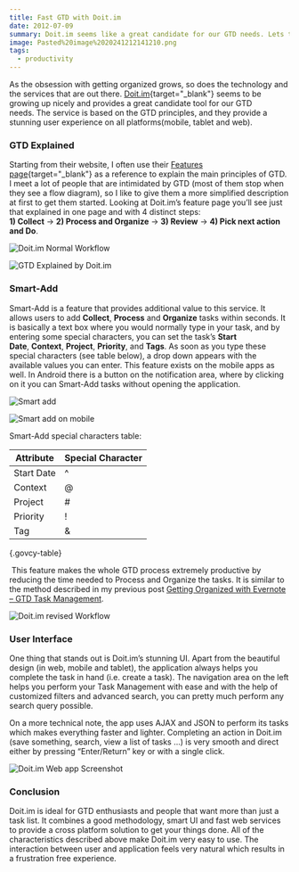 ```yaml
---
title: Fast GTD with Doit.im
date: 2012-07-09
summary: Doit.im seems like a great candidate for our GTD needs. Lets take a look
image: Pasted%20image%2020241212141210.png
tags:
  - productivity
---
```

As the obsession with getting organized grows, so does the technology and the services that are out there. [Doit.im](http://doit.im/){target="_blank"} seems to be growing up nicely and provides a great candidate tool for our GTD needs. The service is based on the GTD principles, and they provide a stunning user experience on all platforms(mobile, tablet and web).

### GTD Explained

Starting from their website, I often use their [Features page](http://doit.im/features){target="_blank"} as a reference to explain the main principles of GTD. I meet a lot of people that are intimidated by GTD (most of them stop when they see a flow diagram), so I like to give them a more simplified description at first to get them started. Looking at Doit.im’s feature page you’ll see just that explained in one page and with 4 distinct steps:  
**1) Collect** -> **2) Process and Organize** -> **3) Review** -> **4) Pick next action and Do**.

![Doit.im Normal Workflow](../../img/Pasted%20image%2020241212141243.jpg)

![GTD Explained by Doit.im](../../img/Pasted%20image%2020241212141257.jpg)

### Smart-Add

Smart-Add is a feature that provides additional value to this service. It allows users to add **Collect**, **Process** and **Organize** tasks within seconds. It is basically a text box where you would normally type in your task, and by entering some special characters, you can set the task’s **Start Date**, **Context**, **Project**, **Priority**, and **Tags**. As soon as you type these special characters (see table below), a drop down appears with the available values you can enter. This feature exists on the mobile apps as well. In Android there is a button on the notification area, where by clicking on it you can Smart-Add tasks without opening the application.

![Smart add](../../img/Pasted%20image%2020241212141512.png)

![Smart add on mobile](../../img/Pasted%20image%2020241212141543.png)


Smart-Add special characters table:

| Attribute  | Special Character |
| ---------- | ----------------- |
| Start Date | ^                 |
| Context    | @                 |
| Project    | #                 |
| Priority   | !                 |
| Tag        | &                 |

{.govcy-table}

 This feature makes the whole GTD process extremely productive by reducing the time needed to Process and Organize the tasks. It is similar to the method described in my previous post [Getting Organized with Evernote – GTD Task Management](../getting-organized-with-evernote-gtd-task-management/ ).


![Doit.im revised Workflow](../../img/Pasted%20image%2020241212141811.jpg)

### User Interface

One thing that stands out is Doit.im’s stunning UI. Apart from the beautiful design (in web, mobile and tablet), the application always helps you complete the task in hand (i.e. create a task). The navigation area on the left helps you perform your Task Management with ease and with the help of customized filters and advanced search, you can pretty much perform any search query possible.

On a more technical note, the app uses AJAX and JSON to perform its tasks which makes everything faster and lighter. Completing an action in Doit.im (save something, search, view a list of tasks …) is very smooth and direct either by pressing “Enter/Return” key or with a single click.

![Doit.im Web app Screenshot](../../img/Pasted%20image%2020241212141836.jpg)

### Conclusion

Doit.im is ideal for GTD enthusiasts and people that want more than just a task list. It combines a good methodology, smart UI and fast web services to provide a cross platform solution to get your things done. All of the characteristics described above make Doit.im very easy to use. The interaction between user and application feels very natural which results in a frustration free experience.